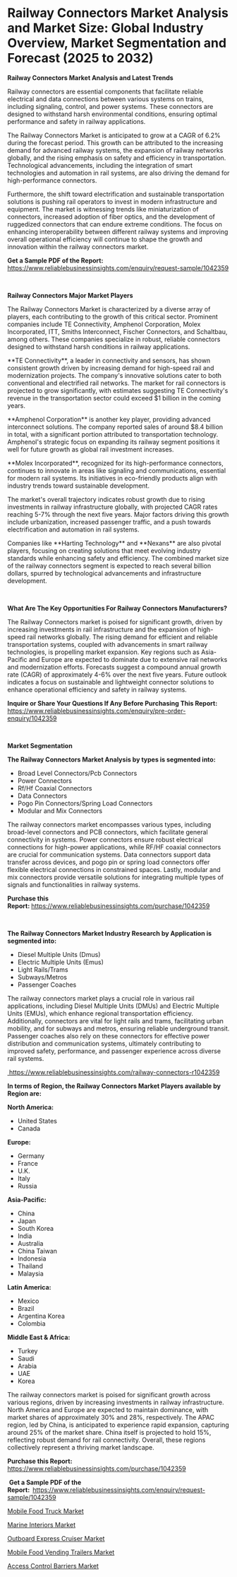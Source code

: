 <p><h1>Railway Connectors Market Analysis and Market Size: Global Industry Overview, Market Segmentation and Forecast (2025 to 2032)</h1></p><p><strong>Railway Connectors Market Analysis and Latest Trends</strong></p>
<p><p>Railway connectors are essential components that facilitate reliable electrical and data connections between various systems on trains, including signaling, control, and power systems. These connectors are designed to withstand harsh environmental conditions, ensuring optimal performance and safety in railway applications.</p><p>The Railway Connectors Market is anticipated to grow at a CAGR of 6.2% during the forecast period. This growth can be attributed to the increasing demand for advanced railway systems, the expansion of railway networks globally, and the rising emphasis on safety and efficiency in transportation. Technological advancements, including the integration of smart technologies and automation in rail systems, are also driving the demand for high-performance connectors.</p><p>Furthermore, the shift toward electrification and sustainable transportation solutions is pushing rail operators to invest in modern infrastructure and equipment. The market is witnessing trends like miniaturization of connectors, increased adoption of fiber optics, and the development of ruggedized connectors that can endure extreme conditions. The focus on enhancing interoperability between different railway systems and improving overall operational efficiency will continue to shape the growth and innovation within the railway connectors market.</p></p>
<p><strong>Get a Sample PDF of the Report:&nbsp;</strong> <a href="https://www.reliablebusinessinsights.com/enquiry/request-sample/1042359?utm_campaign=1873&utm_medium=2&utm_source=Github&utm_content=ia&utm_term=30032025&utm_id=railway-connectors">https://www.reliablebusinessinsights.com/enquiry/request-sample/1042359</a></p>
<p>&nbsp;</p>
<p><strong>Railway Connectors Major Market Players</strong></p>
<p><p>The Railway Connectors Market is characterized by a diverse array of players, each contributing to the growth of this critical sector. Prominent companies include TE Connectivity, Amphenol Corporation, Molex Incorporated, ITT, Smiths Interconnect, Fischer Connectors, and Schaltbau, among others. These companies specialize in robust, reliable connectors designed to withstand harsh conditions in railway applications.</p><p>**TE Connectivity**, a leader in connectivity and sensors, has shown consistent growth driven by increasing demand for high-speed rail and modernization projects. The company's innovative solutions cater to both conventional and electrified rail networks. The market for rail connectors is projected to grow significantly, with estimates suggesting TE Connectivity's revenue in the transportation sector could exceed $1 billion in the coming years.</p><p>**Amphenol Corporation** is another key player, providing advanced interconnect solutions. The company reported sales of around $8.4 billion in total, with a significant portion attributed to transportation technology. Amphenol's strategic focus on expanding its railway segment positions it well for future growth as global rail investment increases.</p><p>**Molex Incorporated**, recognized for its high-performance connectors, continues to innovate in areas like signaling and communications, essential for modern rail systems. Its initiatives in eco-friendly products align with industry trends toward sustainable development.</p><p>The market's overall trajectory indicates robust growth due to rising investments in railway infrastructure globally, with projected CAGR rates reaching 5-7% through the next five years. Major factors driving this growth include urbanization, increased passenger traffic, and a push towards electrification and automation in rail systems.</p><p>Companies like **Harting Technology** and **Nexans** are also pivotal players, focusing on creating solutions that meet evolving industry standards while enhancing safety and efficiency. The combined market size of the railway connectors segment is expected to reach several billion dollars, spurred by technological advancements and infrastructure development.</p></p>
<p>&nbsp;</p>
<p><strong>What Are The Key Opportunities For Railway Connectors Manufacturers?</strong></p>
<p><p>The Railway Connectors market is poised for significant growth, driven by increasing investments in rail infrastructure and the expansion of high-speed rail networks globally. The rising demand for efficient and reliable transportation systems, coupled with advancements in smart railway technologies, is propelling market expansion. Key regions such as Asia-Pacific and Europe are expected to dominate due to extensive rail networks and modernization efforts. Forecasts suggest a compound annual growth rate (CAGR) of approximately 4-6% over the next five years. Future outlook indicates a focus on sustainable and lightweight connector solutions to enhance operational efficiency and safety in railway systems.</p></p>
<p><strong>Inquire or Share Your Questions If Any Before Purchasing This Report:</strong> <a href="https://www.reliablebusinessinsights.com/enquiry/pre-order-enquiry/1042359?utm_campaign=1873&utm_medium=2&utm_source=Github&utm_content=ia&utm_term=30032025&utm_id=railway-connectors">https://www.reliablebusinessinsights.com/enquiry/pre-order-enquiry/1042359</a></p>
<p>&nbsp;</p>
<p><strong>Market Segmentation</strong></p>
<p><strong>The Railway Connectors Market Analysis by types is segmented into:</strong></p>
<p><ul><li>Broad Level Connectors/Pcb Connectors</li><li>Power Connectors</li><li>Rf/Hf Coaxial Connectors</li><li>Data Connectors</li><li>Pogo Pin Connectors/Spring Load Connectors</li><li>Modular and Mix Connectors</li></ul></p>
<p><p>The railway connectors market encompasses various types, including broad-level connectors and PCB connectors, which facilitate general connectivity in systems. Power connectors ensure robust electrical connections for high-power applications, while RF/HF coaxial connectors are crucial for communication systems. Data connectors support data transfer across devices, and pogo pin or spring load connectors offer flexible electrical connections in constrained spaces. Lastly, modular and mix connectors provide versatile solutions for integrating multiple types of signals and functionalities in railway systems.</p></p>
<p><strong>Purchase this Report:&nbsp;</strong><a href="https://www.reliablebusinessinsights.com/purchase/1042359?utm_campaign=1873&utm_medium=2&utm_source=Github&utm_content=ia&utm_term=30032025&utm_id=railway-connectors">https://www.reliablebusinessinsights.com/purchase/1042359</a></p>
<p>&nbsp;</p>
<p><strong>The Railway Connectors Market Industry Research by Application is segmented into:</strong></p>
<p><ul><li>Diesel Multiple Units (Dmus)</li><li>Electric Multiple Units (Emus)</li><li>Light Rails/Trams</li><li>Subways/Metros</li><li>Passenger Coaches</li></ul></p>
<p><p>The railway connectors market plays a crucial role in various rail applications, including Diesel Multiple Units (DMUs) and Electric Multiple Units (EMUs), which enhance regional transportation efficiency. Additionally, connectors are vital for light rails and trams, facilitating urban mobility, and for subways and metros, ensuring reliable underground transit. Passenger coaches also rely on these connectors for effective power distribution and communication systems, ultimately contributing to improved safety, performance, and passenger experience across diverse rail systems.</p></p>
<p><a href="https://www.reliablebusinessinsights.com/railway-connectors-r1042359?utm_campaign=1873&utm_medium=2&utm_source=Github&utm_content=ia&utm_term=30032025&utm_id=railway-connectors">&nbsp;https://www.reliablebusinessinsights.com/railway-connectors-r1042359</a></p>
<p><strong>In terms of Region, the Railway Connectors Market Players available by Region are:</strong></p>
<p>
    <p> <strong> North America: </strong>
        <ul>
            <li>United States</li>
            <li>Canada</li>
        </ul>
        </p> 
    <p> <strong> Europe: </strong>
        <ul>
            <li>Germany</li>
            <li>France</li>
            <li>U.K.</li>
            <li>Italy</li>
            <li>Russia</li>
        </ul>
        </p> 
    <p> <strong> Asia-Pacific: </strong>
        <ul>
            <li>China</li>
            <li>Japan</li>
            <li>South Korea</li>
            <li>India</li>
            <li>Australia</li>
            <li>China Taiwan</li>
            <li>Indonesia</li>
            <li>Thailand</li>
            <li>Malaysia</li>
        </ul>
        </p> 
    <p> <strong> Latin America: </strong>
        <ul>
            <li>Mexico</li>
            <li>Brazil</li>
            <li>Argentina Korea</li>
            <li>Colombia</li>
        </ul>
        </p> 
    <p> <strong> Middle East & Africa: </strong>
        <ul>
            <li>Turkey</li>
            <li>Saudi</li>
            <li>Arabia</li>
            <li>UAE</li>
            <li>Korea</li>
        </ul>
    </p>
    </p>
<p><p>The railway connectors market is poised for significant growth across various regions, driven by increasing investments in railway infrastructure. North America and Europe are expected to maintain dominance, with market shares of approximately 30% and 28%, respectively. The APAC region, led by China, is anticipated to experience rapid expansion, capturing around 25% of the market share. China itself is projected to hold 15%, reflecting robust demand for rail connectivity. Overall, these regions collectively represent a thriving market landscape.</p></p>
<p><strong>Purchase this Report: </strong><a href="https://www.reliablebusinessinsights.com/purchase/1042359?utm_campaign=1873&utm_medium=2&utm_source=Github&utm_content=ia&utm_term=30032025&utm_id=railway-connectors">https://www.reliablebusinessinsights.com/purchase/1042359</a></p>
<p>&nbsp;<strong>Get a Sample PDF of the Report:&nbsp;&nbsp;</strong><a href="https://www.reliablebusinessinsights.com/enquiry/request-sample/1042359?utm_campaign=1873&utm_medium=2&utm_source=Github&utm_content=ia&utm_term=30032025&utm_id=railway-connectors">https://www.reliablebusinessinsights.com/enquiry/request-sample/1042359</a></p>
<p><strong></strong></p>
<p><p><a href="https://github.com/jemmysolin5k/Market-Research-Report-List-1/blob/main/mobile-food-truck-market.md?utm_campaign=1873&utm_medium=2&utm_source=Github&utm_content=ia&utm_term=30032025&utm_id=railway-connectors">Mobile Food Truck Market</a></p><p><a href="https://github.com/chlihakwatsi/Market-Research-Report-List-1/blob/main/marine-interiors-market.md?utm_campaign=1873&utm_medium=2&utm_source=Github&utm_content=ia&utm_term=30032025&utm_id=railway-connectors">Marine Interiors Market</a></p><p><a href="https://github.com/kocssequen/Market-Research-Report-List-1/blob/main/outboard-express-cruiser-market.md?utm_campaign=1873&utm_medium=2&utm_source=Github&utm_content=ia&utm_term=30032025&utm_id=railway-connectors">Outboard Express Cruiser Market</a></p><p><a href="https://github.com/sokurgleyde/Market-Research-Report-List-1/blob/main/mobile-food-vending-trailers-market.md?utm_campaign=1873&utm_medium=2&utm_source=Github&utm_content=ia&utm_term=30032025&utm_id=railway-connectors">Mobile Food Vending Trailers Market</a></p><p><a href="https://github.com/keeniielokl/Market-Research-Report-List-1/blob/main/access-control-barriers-market.md?utm_campaign=1873&utm_medium=2&utm_source=Github&utm_content=ia&utm_term=30032025&utm_id=railway-connectors">Access Control Barriers Market</a></p></p>